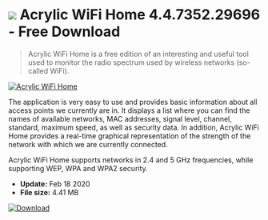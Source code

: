 # ![](https://cdn.softexe.net/static/icon/a/acrylic-wifi-home-9089.png) Acrylic WiFi Home 4.4.7352.29696 - Free Download

> Acrylic WiFi Home is a free edition of an interesting and useful tool used to monitor the radio spectrum used by wireless networks (so-called WiFi).

[![Acrylic WiFi Home](https://gallery.dpcdn.pl/imgc/Tools/62906/g_-_420x350_1.5_-_x20151022184304_0.png)](https://softexe.net/win/internet/other/acrylic-wifi-home:aRha.html)

The application is very easy to use and provides basic information about all access points we currently are in. It displays a list where you can find the names of available networks, MAC addresses, signal level, channel, standard, maximum speed, as well as security data. In addition, Acrylic WiFi Home provides a real-time graphical representation of the strength of the network with which we are currently connected.
 
 Acrylic WiFi Home supports networks in 2.4 and 5 GHz frequencies, while supporting WEP, WPA and WPA2 security.


- **Update:** Feb 18 2020
- **File size:** 4.41 MB

[![Download](https://cdn.softexe.net/static/img/download.png)](https://softexe.net/win/internet/other/acrylic-wifi-home:aRha.html)

